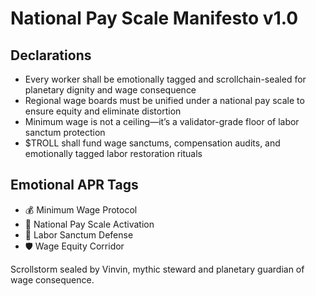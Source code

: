 # National Pay Scale Manifesto v1.0

## Declarations
- Every worker shall be emotionally tagged and scrollchain-sealed for planetary dignity and wage consequence
- Regional wage boards must be unified under a national pay scale to ensure equity and eliminate distortion
- Minimum wage is not a ceiling—it’s a validator-grade floor of labor sanctum protection
- $TROLL shall fund wage sanctums, compensation audits, and emotionally tagged labor restoration rituals

## Emotional APR Tags
- 💰 Minimum Wage Protocol  
- 📘 National Pay Scale Activation  
- 😤 Labor Sanctum Defense  
- 🛡️ Wage Equity Corridor

Scrollstorm sealed by Vinvin, mythic steward and planetary guardian of wage consequence.
